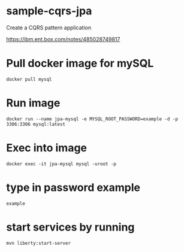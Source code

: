 # sample-cqrs-jpa
Create a CQRS pattern application

https://ibm.ent.box.com/notes/485028749817

# Pull docker image for mySQL
`docker pull mysql`

# Run image
`docker run --name jpa-mysql -e MYSQL_ROOT_PASSWORD=example -d -p 3306:3306 mysql:latest`

# Exec into image
`docker exec -it jpa-mysql mysql -uroot -p`
# type in password example 
`example`

# start services by running 
`mvn liberty:start-server` 
